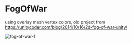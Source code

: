 # FogOfWar
using overlay mesh vertex colors, old project from https://unitycoder.com/blog/2014/10/16/2d-fog-of-war-unity/

![fog-of-war-1](https://user-images.githubusercontent.com/5438317/164997058-4f6d6e0f-6c7a-4c1a-a1ab-f056715a020b.gif)
